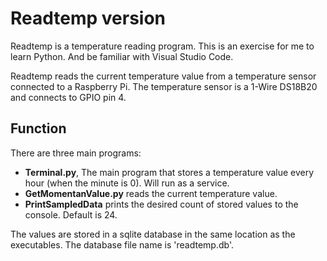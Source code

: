 # Readtemp version

Readtemp is a temperature reading program.
This is an exercise for me to learn Python. And be familiar with Visual Studio Code.

Readtemp reads the current temperature value from a temperature sensor connected to a Raspberry Pi. The temperature sensor is a 1-Wire DS18B20 and connects to GPIO pin 4.

## Function

There are three main programs:
- **Terminal.py**, The main program that stores a temperature value every hour (when the minute is 0). Will run as a service.
- **GetMomentanValue.py** reads the current temperature value.
- **PrintSampledData** prints the desired count of stored values to the console. Default is 24.

The values are stored in a sqlite database in the same location as the executables. The database file name is 'readtemp.db'.
